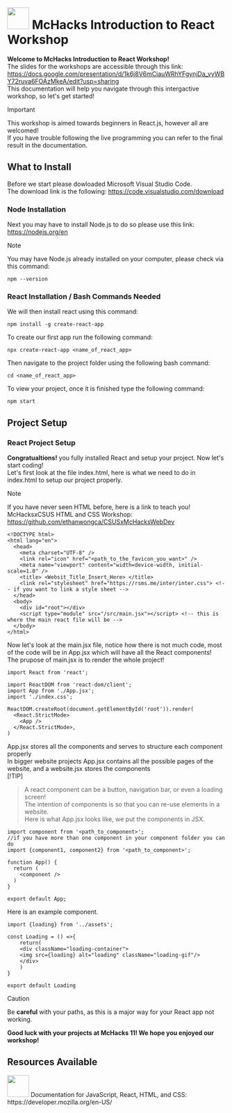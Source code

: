 # <img src="https://github.com/ethanwongca/McHacksReactWorkshop/assets/87055387/ca8bc3ea-1308-43b8-978e-17bfa6a1c78d" width="50" height="50"> McHacks Introduction to React Workshop   
**Welcome to McHacks Introduction to React Workshop!** <br/>
The slides for the workshops are accessible through this link: <br/>
https://docs.google.com/presentation/d/1k6j8V6mCiauWRhYFgynjDa_vyWBY72ruva6FOAzMkeA/edit?usp=sharing <br/>
This documentation will help you navigate through this intergactive workshop, so let's get started! <br/>
> [!IMPORTANT]
> This workshop is aimed towards beginners in React.js, however all are welcomed! <br/>
> If you have trouble following the live programming you can refer to the final result in the documentation.

## What to Install
Before we start please dowloaded Microsoft Visual Studio Code. <br/>
The download link is the following: https://code.visualstudio.com/download <br/>
### Node Installation
Next you may have to install Node.js to do so please use this link: https://nodejs.org/en <br/>
> [!NOTE]
> You may have Node.js already installed on your computer, please check via this command:
```
npm --version
```
### React Installation / Bash Commands Needed
We will then install react using this command:  <br/>
```
npm install -g create-react-app
```
To create our first app run the following command:  <br/>
```
npx create-react-app <name_of_react_app>
```
Then navigate to the project folder using the following bash command:  <br/>
```
cd <name_of_react_app>
```
To view your project, once it is finished type the following command: <br/>
```
npm start
```
## Project Setup

### React Project Setup
**Congratualtions!** you fully installed React and setup your project. Now let's start coding! <br/>
Let's first look at the file index.html, here is what we need to do in index.html to setup our project properly.<br/>
> [!NOTE]
> If you have never seen HTML before, here is a link to teach you! <br/>
> McHacksxCSUS HTML and CSS Workshop: https://github.com/ethanwongca/CSUSxMcHacksWebDev

```
<!DOCTYPE html>
<html lang="en">
  <head>
    <meta charset="UTF-8" />
    <link rel="icon" href="<path_to_the_favicon_you_want>" />
    <meta name="viewport" content="width=device-width, initial-scale=1.0" />
    <title> <Websit_Title_Insert_Here> </title>
    <link rel="stylesheet" href="https://rsms.me/inter/inter.css"> <!-- if you want to link a style sheet -->
  </head>
  <body>
    <div id="root"></div>
    <script type="module" src="/src/main.jsx"></script> <!-- this is where the main react file will be -->
  </body>
</html>
```
Now let's look at the main.jsx file, notice how there is not much code, most of the code will be in App.jsx which will have all the React components! <br/>
The prupose of main.jsx is to render the whole project!
```
import React from 'react';

import ReactDOM from 'react-dom/client';
import App from './App.jsx';
import './index.css';

ReactDOM.createRoot(document.getElementById('root')).render(
  <React.StrictMode>
    <App />
  </React.StrictMode>,
)
```
App.jsx stores all the components and serves to structure each component properly <br/>
In bigger website projects App.jsx contains all the possible pages of the website, and a website.jsx stores the components<br/>
[!TIP]
> A react component can be a button, navigation bar, or even a loading screen! <br/>
> The intention of components is so that you can re-use elements in a website. <br/>
Here is what App.jsx looks like, we put the components in JSX.
```
import component from '<path_to_component>';
//if you have more than one component in your component folder you can do
import {component1, component2} from '<path_to_component>';

function App() {
  return (
    <component /> 
  )
}

export default App;
```
Here is an example component.
```
import {loading} from '../assets';

const Loading = () =>{
    return( 
    <div className="loading-container">
    <img src={loading} alt="loading" className="loading-gif"/>
    </div>
    )
}

export default Loading
```
>[!CAUTION]
> Be **careful** with your paths, as this is a major way for your React app not working.

**Good luck with your projects at McHacks 11! We hope you enjoyed our workshop!**

## Resources Available 
<img src="https://github.com/ethanwongca/McHacksReactWorkshop/assets/87055387/3aa025c8-55fd-416d-a84f-40037069a729" width="50">
Documentation for JavaScript, React, HTML, and CSS: https://developer.mozilla.org/en-US/


